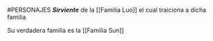 #PERSONAJES
***Sirviente*** de la [[Familia Luo]] el cual traiciona a dicha familia

Su verdadera familia es la [[Familia Sun]]